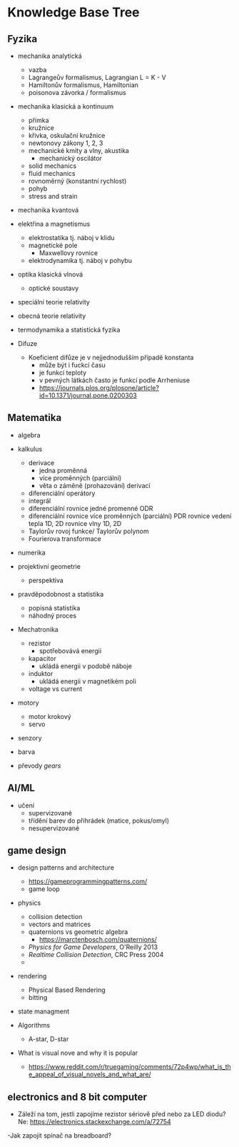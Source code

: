 # Knowledge Base Tree

## Fyzika

- mechanika analytická
  - vazba
  - Lagrangeův formalismus, Lagrangian L = K - V
  - Hamiltonův formalismus, Hamiltonian
  - poisonova závorka / formalismus
- mechanika klasická a kontinuum
  - přímka
  - kružnice
  - křivka, oskulační kružnice
  - newtonovy zákony 1, 2, 3
  - mechanické kmity a vlny, akustika
    - mechanický oscilátor
  - solid mechanics
  - fluid mechanics
  - rovnoměrný (konstantní rychlost)
  - pohyb
  - stress and strain
- mechanika kvantová
- elektřina a magnetismus
  - elektrostatika tj. náboj v klidu
  - magnetické pole
    - Maxwellovy rovnice
  - elektrodynamika tj. náboj v pohybu
- optika klasická vlnová
  - optické soustavy
- speciální teorie relativity
- obecná teorie relativity

- termodynamika a statistická fyzika

- Difuze
  - Koeficient difůze je v nejjednodušším případě konstanta
    - může být i fuckcí času
    - je funkcí teploty
    - v pevných látkách často je funkcí podle Arrheniuse
    - https://journals.plos.org/plosone/article?id=10.1371/journal.pone.0200303

## Matematika

- algebra
- kalkulus
  - derivace
    - jedna proměnná
    - více proměnných (parciální)
    - věta o záměně (prohazování) derivací
  - diferenciální operátory
  - integrál
  - diferenciální rovnice jedné promenné ODR
  - diferenciální rovnice více proměnných (parciální) PDR
        rovnice vedení tepla 1D, 2D
        rovnice vlny  1D, 2D
  - Taylorův rovoj funkce/ Taylorův polynom
  - Fourierova transformace
- numerika
- projektivní geometrie
  - perspektiva

- pravděpodobnost a statistika
  - popisná statistika
  - náhodný proces

- Mechatronika
  - rezistor
    - spotřebovává energii
  - kapacitor
    - ukládá energii v podobě náboje
  - induktor
    - ukládá energii v magnetikém poli
  - voltage vs current

- motory
  - motor krokový
  - servo
- senzory
- barva

- převody *gears*

## AI/ML

- učení
  - supervizované
  - třídění barev do přihrádek (matice, pokus/omyl)
  - nesupervizované

## game design

- design patterns and architecture
  - <https://gameprogrammingpatterns.com/>
  - game loop

- physics
  - collision detection
  - vectors and matrices
  - quaternions vs geometric algebra
    - <https://marctenbosch.com/quaternions/>
  - *Physics for Game Developers*, O'Reilly 2013
  - *Realtime Collision Detection*, CRC Press 2004
  -
- rendering
  - Physical Based Rendering
  - bitting
- state managment

- Algorithms
  - A-star, D-star
  

- What is visual nove and why it is popular
  -  https://www.reddit.com/r/truegaming/comments/72p4wp/what_is_the_appeal_of_visual_novels_and_what_are/  

## electronics and 8 bit computer


- Záleží na tom, jestli zapojíme rezistor sériově před nebo za LED diodu?
  Ne: https://electronics.stackexchange.com/a/72754

-Jak zapojit spínač na breadboard?
 